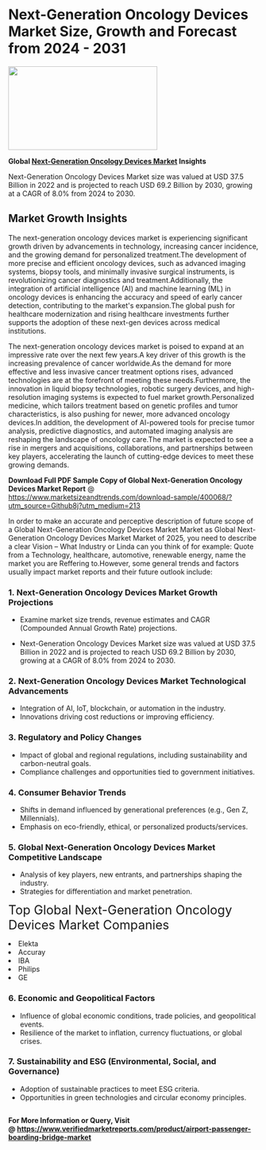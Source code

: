 <H1>Next-Generation Oncology Devices Market Size, Growth and Forecast from 2024 - 2031</H1><img class="aligncenter size-medium wp-image-584254" src="https://thirdeyenews.in/wp-content/uploads/2024/09/Global-Market-Research-300x168.jpeg" alt="" width="300" height="168" /><p><strong>Global&nbsp;<a href="https://www.marketsizeandtrends.com/download-sample/400068/?utm_source=Github8j?utm_medium=213">Next-Generation Oncology Devices Market</a> Insights</strong></p><p>Next-Generation Oncology Devices Market size was valued at USD 37.5 Billion in 2022 and is projected to reach USD 69.2 Billion by 2030, growing at a CAGR of 8.0% from 2024 to 2030.</p><p><h2>Market Growth Insights</h2> <p>The next-generation oncology devices market is experiencing significant growth driven by advancements in technology, increasing cancer incidence, and the growing demand for personalized treatment.The development of more precise and efficient oncology devices, such as advanced imaging systems, biopsy tools, and minimally invasive surgical instruments, is revolutionizing cancer diagnostics and treatment.Additionally, the integration of artificial intelligence (AI) and machine learning (ML) in oncology devices is enhancing the accuracy and speed of early cancer detection, contributing to the market's expansion.The global push for healthcare modernization and rising healthcare investments further supports the adoption of these next-gen devices across medical institutions.</p> <p>The next-generation oncology devices market is poised to expand at an impressive rate over the next few years.A key driver of this growth is the increasing prevalence of cancer worldwide.As the demand for more effective and less invasive cancer treatment options rises, advanced technologies are at the forefront of meeting these needs.Furthermore, the innovation in liquid biopsy technologies, robotic surgery devices, and high-resolution imaging systems is expected to fuel market growth.Personalized medicine, which tailors treatment based on genetic profiles and tumor characteristics, is also pushing for newer, more advanced oncology devices.In addition, the development of AI-powered tools for precise tumor analysis, predictive diagnostics, and automated imaging analysis are reshaping the landscape of oncology care.The market is expected to see a rise in mergers and acquisitions, collaborations, and partnerships between key players, accelerating the launch of cutting-edge devices to meet these growing demands.<p><span class=""><strong>Download Full PDF Sample Copy of Global Next-Generation Oncology Devices Market Report</strong> @ <a href="https://www.marketsizeandtrends.com/download-sample/400068/?utm_source=Github8j?utm_medium=213" target="_blank">https://www.marketsizeandtrends.com/download-sample/400068/?utm_source=Github8j?utm_medium=213</a></span></p><p>In order to make an accurate and perceptive description of future scope of a Global&nbsp;Next-Generation Oncology Devices Market Market as Global&nbsp;Next-Generation Oncology Devices Market Market of 2025, you need to describe a clear Vision &ndash; What Industry or Linda can you think of for example: Quote from a Technology, healthcare, automotive, renewable energy, name the market you are Reffering to.However, some general trends and factors usually impact market reports and their future outlook include:</p><h3>1.&nbsp;<strong>Next-Generation Oncology Devices Market Growth Projections</strong></h3><ul><li>Examine market size trends, revenue estimates and CAGR (Compounded Annual Growth Rate) projections.</li><li><p>Next-Generation Oncology Devices Market size was valued at USD 37.5 Billion in 2022 and is projected to reach USD 69.2 Billion by 2030, growing at a CAGR of 8.0% from 2024 to 2030.</p></li></ul><h3>2.&nbsp;<strong>Next-Generation Oncology Devices Market Technological Advancements</strong></h3><ul><li>Integration of AI, IoT, blockchain, or automation in the industry.</li><li>Innovations driving cost reductions or improving efficiency.</li></ul><h3>3.&nbsp;<strong>Regulatory and Policy Changes</strong></h3><ul><li>Impact of global and regional regulations, including sustainability and carbon-neutral goals.</li><li>Compliance challenges and opportunities tied to government initiatives.</li></ul><h3>4.&nbsp;<strong>Consumer Behavior Trends</strong></h3><ul><li>Shifts in demand influenced by generational preferences (e.g., Gen Z, Millennials).</li><li>Emphasis on eco-friendly, ethical, or personalized products/services.</li></ul><h3>5.&nbsp;<strong>Global Next-Generation Oncology Devices Market Competitive Landscape</strong></h3><ul><li>Analysis of key players, new entrants, and partnerships shaping the industry.</li><li>Strategies for differentiation and market penetration.</li></ul><p data-pm-slice="1 1 []"><span style="color: inherit; font-family: inherit; font-size: 25px;">Top Global Next-Generation Oncology Devices Market Companies</span></p><div class="" data-test-id=""><p><li>Elekta</li><li> Accuray</li><li> IBA</li><li> Philips</li><li> GE</li></p></div><h3>6.&nbsp;<strong>Economic and Geopolitical Factors</strong></h3><ul><li>Influence of global economic conditions, trade policies, and geopolitical events.</li><li>Resilience of the market to inflation, currency fluctuations, or global crises.</li></ul><h3>7.&nbsp;<strong>Sustainability and ESG (Environmental, Social, and Governance)</strong></h3><ul><li>Adoption of sustainable practices to meet ESG criteria.</li><li>Opportunities in green technologies and circular economy principles.</li></ul><h2><strong style="font-size: 14px;">For More Information or Query, Visit @&nbsp;</strong><a style="background-color: #ffffff; font-size: 14px;" href="https://www.marketsizeandtrends.com/report/next-generation-oncology-devices-market/" target="_blank">https://www.verifiedmarketreports.com/product/airport-passenger-boarding-bridge-market</a></h2>